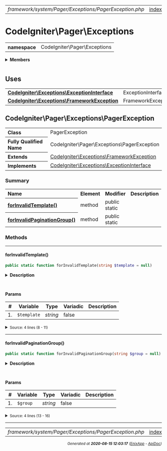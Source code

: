 


 



<table>
<tr>
<td style="width:100%"><em>framework/system/Pager/Exceptions/PagerException.php</em></td>
<td><a href="../../../../../../../api/index.md">index</a></td>
<td><a href="../../../../../../../api/vendor/codeigniter4/framework/system/Modules/Modules.md">prev</a></td>
<td><a href="../../../../../../../api/vendor/codeigniter4/framework/system/Pager/Pager.md">next</a></td>
</tr>
</table>







# CodeIgniter\Pager\Exceptions 
<table style="text-align:left">
<tr><th>namespace</th><td>CodeIgniter\Pager\Exceptions</td></tr>
</table>

 

<details>
<summary style="margin-bottom:12px;"><strong>Members</strong></summary>
<table>
<tr><td><a href="../../../../../../../api/vendor/codeigniter4/framework/system/Pager/Exceptions/PagerException.md">CodeIgniter\Pager\Exceptions\PagerException</a></td></tr>
</table>
</details>



 
 ## Uses

<table style="text-align:left;">
<tr>
<td>
<a href="../../../../../../../api/vendor/codeigniter4/framework/system/Exceptions/ExceptionInterface.md"><strong>CodeIgniter\Exceptions\ExceptionInterface</strong></a>
</td>
<td>ExceptionInterface</td>
</tr>
<tr>
<td>
<a href="../../../../../../../api/vendor/codeigniter4/framework/system/Exceptions/FrameworkException.md"><strong>CodeIgniter\Exceptions\FrameworkException</strong></a>
</td>
<td>FrameworkException</td>
</tr>
</table>



 
## CodeIgniter\Pager\Exceptions\PagerException

<table style="text-align:left">
<tr><th>Class</th><td>PagerException</td></tr>
<tr><th>Fully Qualified Name</th><td>CodeIgniter\Pager\Exceptions\PagerException</td></tr>
<tr><th>Extends</th><td><a href="../../../../../../../api/vendor/codeigniter4/framework/system/Exceptions/FrameworkException.md">CodeIgniter\Exceptions\FrameworkException</a></td></tr>
<tr><th>Implements</th>
<td>
<a href="../../../../../../../api/vendor/codeigniter4/framework/system/Exceptions/ExceptionInterface.md">CodeIgniter\Exceptions\ExceptionInterface</a><br>
</td>
</tr>
</table>




### Summary


<table style="text-align:left;">
<tr>
<th>Name</th>
<th>Element</th>
<th>Modifier</th>
<th>Description</th>
</tr>


<tr>
<th><a href="#forInvalidTemplate"><strong>forInvalidTemplate</strong>()</a></th>
<td>method</td>
<td>
public<br>static

</td>
<td></td>
</tr>
<tr>
<th><a href="#forInvalidPaginationGroup"><strong>forInvalidPaginationGroup</strong>()</a></th>
<td>method</td>
<td>
public<br>static

</td>
<td></td>
</tr>

</table>






### Methods


<hr>

#### forInvalidTemplate()

```php
public static function forInvalidTemplate(string $template = null)
```

<details>
<summary style="margin-bottom:12px;"><strong>Description</strong></summary>

*No description.*


</details>



<table style="text-align:left">
</table>


**Params**

<table>
<thead>
<tr>
<th>#</th>
<th>Variable</th>
<th>Type</th>
<th>Variadic</th>
<th>Description</th>
</tr>
</thead>
<tbody>

<tr>
<td>1.</td>
<td><code>$template</code></td>
<td><em>string
</em></td>
<td>false</td>
<td></td>
</tr>


</tbody>
</table>








<details>
<summary><small>Source: 4 lines (8 - 11)</small></summary>

```php
public static function forInvalidTemplate(string $template = null)
{
	return new static(lang('Pager.invalidTemplate', [$template]));
}
```

</details>


<hr>

#### forInvalidPaginationGroup()

```php
public static function forInvalidPaginationGroup(string $group = null)
```

<details>
<summary style="margin-bottom:12px;"><strong>Description</strong></summary>

*No description.*


</details>



<table style="text-align:left">
</table>


**Params**

<table>
<thead>
<tr>
<th>#</th>
<th>Variable</th>
<th>Type</th>
<th>Variadic</th>
<th>Description</th>
</tr>
</thead>
<tbody>

<tr>
<td>1.</td>
<td><code>$group</code></td>
<td><em>string
</em></td>
<td>false</td>
<td></td>
</tr>


</tbody>
</table>








<details>
<summary><small>Source: 4 lines (13 - 16)</small></summary>

```php
public static function forInvalidPaginationGroup(string $group = null)
{
	return new static(lang('Pager.invalidPaginationGroup', [$group]));
}
```

</details>





 


 
  




<hr>

<table>
<tr>
<td style="width:100%"><em>framework/system/Pager/Exceptions/PagerException.php</em></td>
<td><a href="../../../../../../../api/index.md">index</a></td>
<td><a href="../../../../../../../api/vendor/codeigniter4/framework/system/Modules/Modules.md">prev</a></td>
<td><a href="../../../../../../../api/vendor/codeigniter4/framework/system/Pager/Pager.md">next</a></td>
<td><a href="#">top</a></td></tr>
</table>




<div style="text-align:right;">

<small>_Generated at **2020-08-15 12:03:17**_ *([EnixApp](https://github.com/enix-app) - [ApiDoc](https://github.com/enix-app/apidoc))*</small>
</div>